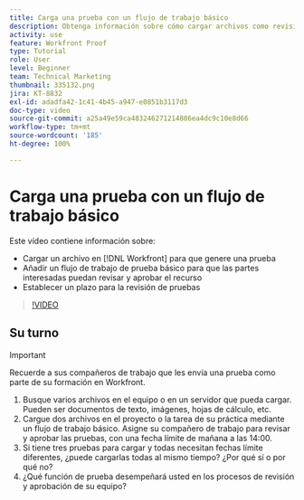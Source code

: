 ```yaml
---
title: Carga una prueba con un flujo de trabajo básico
description: Obtenga información sobre cómo cargar archivos como revisiones, agregar un flujo de trabajo de revisión básico para la revisión y aprobación de las partes interesadas y establecer plazos para la revisión en  [!DNL Workfront].
activity: use
feature: Workfront Proof
type: Tutorial
role: User
level: Beginner
team: Technical Marketing
thumbnail: 335132.png
jira: KT-8832
exl-id: adadfa42-1c41-4b45-a947-e0851b3117d3
doc-type: video
source-git-commit: a25a49e59ca483246271214886ea4dc9c10e8d66
workflow-type: tm+mt
source-wordcount: '185'
ht-degree: 100%

---
```


# Carga una prueba con un flujo de trabajo básico

Este vídeo contiene información sobre:

* Cargar un archivo en [!DNL Workfront] para que genere una prueba
* Añadir un flujo de trabajo de prueba básico para que las partes interesadas puedan revisar y aprobar el recurso
* Establecer un plazo para la revisión de pruebas

>[!VIDEO](https://video.tv.adobe.com/v/335132/?quality=12&learn=on)

## Su turno

>[!IMPORTANT]
>
>Recuerde a sus compañeros de trabajo que les envía una prueba como parte de su formación en Workfront.


1. Busque varios archivos en el equipo o en un servidor que pueda cargar. Pueden ser documentos de texto, imágenes, hojas de cálculo, etc.
1. Cargue dos archivos en el proyecto o la tarea de su práctica mediante un flujo de trabajo básico. Asigne su compañero de trabajo para revisar y aprobar las pruebas, con una fecha límite de mañana a las 14:00.
1. Si tiene tres pruebas para cargar y todas necesitan fechas límite diferentes, ¿puede cargarlas todas al mismo tiempo? ¿Por qué sí o por qué no?
1. ¿Qué función de prueba desempeñará usted en los procesos de revisión y aprobación de su equipo?

<!--
## Learn more
* Supported proofing file types
* Configure a proof
-->

<!--
## Guides
* Plan a basic workflow worksheet
* Upload proofs in Workfront
-->
